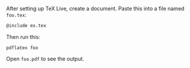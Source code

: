 <!-- twitter_date: 2019-08-25 -->
<!-- twitter_link: https://twitter.com/texmonk/status/1165614394174140417 -->

After setting up TeX Live, create a document. Paste this into a file
named `foo.tex`:

```tex
@include ex.tex
```

Then run this:

```shell
pdflatex foo
```

Open `foo.pdf` to see the output.
